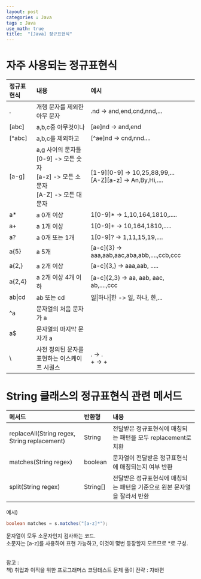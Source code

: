 ```yaml
---
layout: post
categories : Java
tags : Java
use_math: true
title:  "[Java] 정규표현식"
---
```


# 자주 사용되는 정규표현식

|정규표현식|내용|예시|
|:---|:---|:---|
|.|개행 문자를 제외한 아무 문자|.nd -> and,end,cnd,nnd,...|
|[abc]|a,b,c중 아무것이나|[ae]nd -> and,end|
|[^abc]|a,b,c를 제외하고|[^ae]nd -> cnd,nnd....|
|[a-g]|a,g 사이의 문자들<br>[0-9] -> 모든 숫자<br>[a-z] -> 모든 소문자<br>[A-Z] -> 모든 대문자|[1-9][0-9] -> 10,25,88,99,...<br>[A-Z][a-z] -> An,By,Hi,....|
|a*|a 0개 이상|1[0-9]* -> 1,10,164,1810,.....|
|a+|a 1개 이상|1[0-9]+ -> 10,164,1810,.....|
|a?|a 0개 또는 1개|1[0-9]? -> 1,11,15,19,....|
|a{5}|a 5개|[a-c]{3} -> aaa,aab,aac,aba,abb,....,ccb,ccc|
|a{2,}|a 2개 이상|[a-c]{3,} -> aaa,aab, .....|
|a{2,4}|a 2개 이상 4개 이하|[a-c]{2,3} -> aa, aab, aac, ab,....,ccc|
|ab\|cd|ab 또는 cd|일\|하나\|한 -> 일, 하나, 한,...|
|^a|문자열의 처음 문자가 a||
|a$|문자열의 마지막 문자가 a||
| \ |사전 정의된 문자를 표현하는 이스케이프 시퀀스| \. -> .<br> \+ -> +| 

# String 클래스의 정규표현식 관련 메서드 

|메서드|반환형|내용|
|:---|:---|:---|
|replaceAll(String regex, String replacement)|String|전달받은 정규표현식에 매칭되는 패턴을 모두 replacement로 치환|
|matches(String regex)|boolean|문자열이 전달받은 정규표현식에 매칭되는지 여부 반환|
|split(String regex)|String[]|전달받은 정규표현식에 매칭되는 패턴을 기준으로 원본 문자열을 잘라서 반환|

예시)   
```java
boolean matches = s.matches("[a-z]*");
```
문자열이 모두 소문자인지 검사하는 코드.    
소문자는 [a-z]를 사용하여 표현 가능하고, 이것이 몇번 등장할지 모르므로 *로 구성.   
<br>

참고 :    
책) 취업과 이직을 위한 프로그래머스 코딩테스트 문제 풀이 전략 : 자바편 